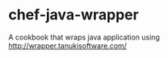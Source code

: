 chef-java-wrapper
=================

A cookbook that wraps java application using http://wrapper.tanukisoftware.com/
